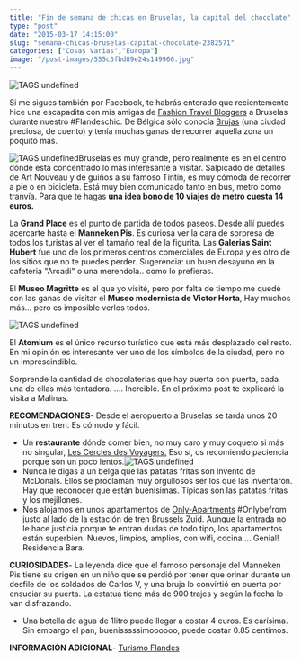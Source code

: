 ```yaml
---
title: "Fin de semana de chicas en Bruselas, la capital del chocolate"
type: "post"
date: "2015-03-17 14:15:00"
slug: "semana-chicas-bruselas-capital-chocolate-2382571"
categories: ["Cosas Varias","Europa"]
image: "/post-images/555c3fbd89e24s149966.jpg"
---
```


![ TAGS:undefined](/post-images/555c3fbd89e24s149966.jpg)  
  
Si me sigues también por Facebook, te habrás enterado que recientemente hice una escapadita con mis amigas de [Fashion Travel Bloggers](http://www.fashiontravelbloggers.com/) a Bruselas durante nuestro #Flandeschic. De Bélgica sólo conocía [Brujas](http://www.missviajes.com/brujas-viejo-flandes-7014) (una ciudad preciosa, de cuento) y tenía muchas ganas de recorrer aquella zona un poquito más.  
  
![ TAGS:undefined](/post-images/5507f53291f19s121253.jpg "Manneken Pis by missviajes")Bruselas es muy grande, pero realmente es en el centro dónde está concentrado lo más interesante a visitar. Salpicado de detalles de Art Nouveau y de guiños a su famoso Tintin, es muy cómoda de recorrer a pie o en bicicleta. Está muy bien comunicado tanto en bus, metro como tranvía. Para que te hagas **una idea bono de 10 viajes de metro cuesta 14 euros.**   
  
La **Grand Place** es el punto de partida de todos paseos. Desde allí puedes acercarte hasta el **Manneken Pis**. Es curiosa ver la cara de sorpresa de todos los turistas al ver el tamaño real de la figurita. Las **Galerias Saint Hubert** fue uno de los primeros centros comerciales de Europa y es otro de los sitios que no te puedes perder. Sugerencia: un buen desayuno en la cafeteria "Arcadi" o una merendola.. como lo prefieras.  
  
El **Museo Magritte** es el que yo visité, pero por falta de tiempo me quedé con las ganas de visitar el **Museo modernista de Victor Horta**, Hay muchos más... pero es imposible verlos todos.  
  
![ TAGS:undefined](/post-images/5507f512e18fes46736.jpg "Museo Magritte by missviajes")  
  
El **Atomium** es el único recurso turístico que está más desplazado del resto. En mi opinión es interesante ver uno de los símbolos de la ciudad, pero no un imprescindible.  
  
   
  
Sorprende la cantidad de chocolaterias que hay puerta con puerta, cada una de ellas más tentadora. .... Increible. En el próximo post te explicaré la visita a Malinas.  
  
**RECOMENDACIONES**- Desde el aeropuerto a Bruselas se tarda unos 20 minutos en tren. Es cómodo y fácil.
- Un **restaurante** dónde comer bien, no muy caro y muy coqueto si más no singular, [Les Cercles des Voyagers.](http://www.lecercledesvoyageurs.com/) Eso sí, os recomiendo paciencia porque son un poco lentos.![ TAGS:undefined](/post-images/550827258a2cds141323.jpg "Les Cercles des Voyagers by missviajes")
- Nunca le digas a un belga que las patatas fritas son invento de McDonals. Ellos se proclaman muy orgullosos ser los que las inventaron. Hay que reconocer que están buenísimas. Típicas son las patatas fritas y los mejillones.
- Nos alojamos en unos apartamentos de [ Only-Apartments](http://www.only-apartments.es/?mkwid=sddLBTHC9_dc&pcrid=32442365890&pkw=only-apartments&pmt=e&gclid=CKrH_4C7scQCFVPMtAodqTkA3Q) #Onlybefrom justo al lado de la estación de tren Brussels Zuid. Aunque la entrada no le hace justicia porque te entran dudas de todo tipo, los apartamentos están superbien. Nuevos, limpios, amplios, con wifi, cocina.... Genial! Residencia Bara.

**CURIOSIDADES**- La leyenda dice que el famoso personaje del Manneken Pis tiene su origen en un niño que se perdió por tener que orinar durante un desfile de los soldados de Carlos V, y una bruja lo convirtió en puerta por ensuciar su puerta. La estatua tiene más de 900 trajes y según la fecha lo van disfrazando.
- Una botella de agua de 1litro puede llegar a costar 4 euros. Es carísima. Sin embargo el pan, buenísssssimoooooo, puede costar 0.85 centimos.

**INFORMACIÓN ADICIONAL**- [Turismo Flandes](http://www.flandes.net/)